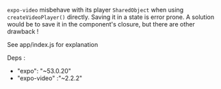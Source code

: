 `expo-video` misbehave with its player `SharedObject` when using `createVideoPlayer()` directly.
Saving it in a state is error prone.
A solution would be to save it in the component's closure, but there are other drawback !

See app/index.js for explanation

Deps :
- "expo": "~53.0.20"
- "expo-video" :"~2.2.2"
